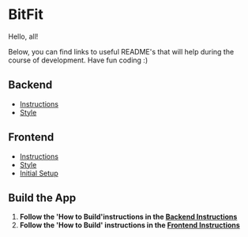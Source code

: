 # BitFit

Hello, all!

Below, you can find links to useful README's that will help during the course of
development. Have fun coding :)

## Backend
- [Instructions](backend/README.md "Backend Instructions")
- [Style](backend/README_STYLE.md "Backend Style")

## Frontend
- [Instructions](frontend/README.md "Frontend Instructions")
- [Style](frontend/README_STYLE.md "Frontend Style")
- [Initial Setup](frontend/README_INITIAL_SETUP.md "Frontend Initial Setup")

## Build the App
1. **Follow the 'How to Build'instructions in the [Backend Instructions](backend/README.md "Backend Instructions")**
2. **Follow the 'How to Build' instructions in the [Frontend Instructions](frontend/README.md "Frontend Instructions")**